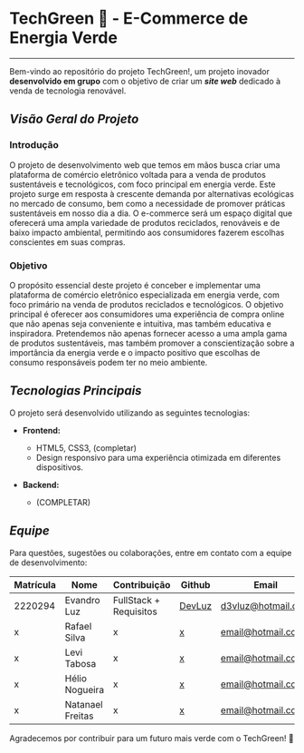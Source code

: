 # TechGreen :seedling: - E-Commerce de Energia Verde
***

Bem-vindo ao repositório do projeto TechGreen!, um projeto inovador **desenvolvido em grupo** com o objetivo de criar um __*site web*__ dedicado à venda de tecnologia renovável.

## **_Visão Geral do Projeto_**

### Introdução
O projeto de desenvolvimento web que temos em mãos busca criar uma plataforma de comércio eletrônico voltada para a venda de produtos sustentáveis e tecnológicos, com foco principal em energia verde. Este projeto surge em resposta à crescente demanda por alternativas ecológicas no mercado de consumo, bem como a necessidade de promover práticas sustentáveis em nosso dia a dia. O e-commerce será um espaço digital que oferecerá uma ampla variedade de produtos reciclados, renováveis e de baixo impacto ambiental, permitindo aos consumidores fazerem escolhas conscientes em suas compras.

### Objetivo
O propósito essencial deste projeto é conceber e implementar uma plataforma de comércio eletrônico especializada em energia verde, com foco primário na venda de produtos reciclados e tecnológicos. O objetivo principal é oferecer aos consumidores uma experiência de compra online que não apenas seja conveniente e intuitiva, mas também educativa e inspiradora. Pretendemos não apenas fornecer acesso a uma ampla gama de produtos sustentáveis, mas também promover a conscientização sobre a importância da energia verde e o impacto positivo que escolhas de consumo responsáveis podem ter no meio ambiente.

## **_Tecnologias Principais_**

O projeto será desenvolvido utilizando as seguintes tecnologias:

- **Frontend:**
  - HTML5, CSS3, (completar)
  - Design responsivo para uma experiência otimizada em diferentes dispositivos.

- **Backend:**
  - (COMPLETAR)

## **_Equipe_**

Para questões, sugestões ou colaborações, entre em contato com a equipe de desenvolvimento:

Matrícula | Nome | Contribuição | Github |Email
---|---|---|---|---
2220294 | Evandro Luz | FullStack + Requisitos | [DevLuz](https://github.com/d3vluz) | d3vluz@hotmail.com
x | Rafael Silva | x | [x]() | email@hotmail.com
x | Levi Tabosa | x | [x]() | email@hotmail.com
x | Hélio Nogueira | x | [x]() | email@hotmail.com
x | Natanael Freitas | x | [x]() | email@hotmail.com

Agradecemos por contribuir para um futuro mais verde com o TechGreen! :leaves:
